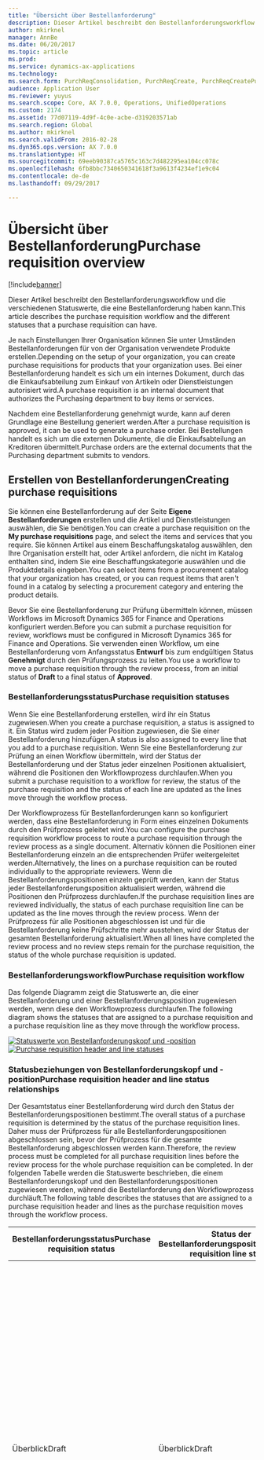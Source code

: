 ```yaml
---
title: "Übersicht über Bestellanforderung"
description: Dieser Artikel beschreibt den Bestellanforderungsworkflow und die verschiedenen Statuswerte, die eine Bestellanforderung haben kann.
author: mkirknel
manager: AnnBe
ms.date: 06/20/2017
ms.topic: article
ms.prod: 
ms.service: dynamics-ax-applications
ms.technology: 
ms.search.form: PurchReqConsolidation, PurchReqCreate, PurchReqCreatePurchDetails, PurchReqCreatePurchListPage, PurchReqTable, PurchReqTableListPage
audience: Application User
ms.reviewer: yuyus
ms.search.scope: Core, AX 7.0.0, Operations, UnifiedOperations
ms.custom: 2174
ms.assetid: 77d07119-4d9f-4c0e-acbe-d319203571ab
ms.search.region: Global
ms.author: mkirknel
ms.search.validFrom: 2016-02-28
ms.dyn365.ops.version: AX 7.0.0
ms.translationtype: HT
ms.sourcegitcommit: 69eeb90387ca5765c163c7d482295ea104cc078c
ms.openlocfilehash: 6fb8bbc7340650341618f3a9613f4234ef1e9c04
ms.contentlocale: de-de
ms.lasthandoff: 09/29/2017

---
```


# <a name="purchase-requisition-overview"></a><span data-ttu-id="b5f8b-103">Übersicht über Bestellanforderung</span><span class="sxs-lookup"><span data-stu-id="b5f8b-103">Purchase requisition overview</span></span>

[!include[banner](../includes/banner.md)]


<span data-ttu-id="b5f8b-104">Dieser Artikel beschreibt den Bestellanforderungsworkflow und die verschiedenen Statuswerte, die eine Bestellanforderung haben kann.</span><span class="sxs-lookup"><span data-stu-id="b5f8b-104">This article describes the purchase requisition workflow and the different statuses that a purchase requisition can have.</span></span>

<span data-ttu-id="b5f8b-105">Je nach Einstellungen Ihrer Organisation können Sie unter Umständen Bestellanforderungen für von der Organisation verwendete Produkte erstellen.</span><span class="sxs-lookup"><span data-stu-id="b5f8b-105">Depending on the setup of your organization, you can create purchase requisitions for products that your organization uses.</span></span> <span data-ttu-id="b5f8b-106">Bei einer Bestellanforderung handelt es sich um ein internes Dokument, durch das die Einkaufsabteilung zum Einkauf von Artikeln oder Dienstleistungen autorisiert wird.</span><span class="sxs-lookup"><span data-stu-id="b5f8b-106">A purchase requisition is an internal document that authorizes the Purchasing department to buy items or services.</span></span>  

<span data-ttu-id="b5f8b-107">Nachdem eine Bestellanforderung genehmigt wurde, kann auf deren Grundlage eine Bestellung generiert werden.</span><span class="sxs-lookup"><span data-stu-id="b5f8b-107">After a purchase requisition is approved, it can be used to generate a purchase order.</span></span> <span data-ttu-id="b5f8b-108">Bei Bestellungen handelt es sich um die externen Dokumente, die die Einkaufsabteilung an Kreditoren übermittelt.</span><span class="sxs-lookup"><span data-stu-id="b5f8b-108">Purchase orders are the external documents that the Purchasing department submits to vendors.</span></span>

## <a name="creating-purchase-requisitions"></a><span data-ttu-id="b5f8b-109">Erstellen von Bestellanforderungen</span><span class="sxs-lookup"><span data-stu-id="b5f8b-109">Creating purchase requisitions</span></span>
<span data-ttu-id="b5f8b-110">Sie können eine Bestellanforderung auf der Seite **Eigene Bestellanforderungen** erstellen und die Artikel und Dienstleistungen auswählen, die Sie benötigen.</span><span class="sxs-lookup"><span data-stu-id="b5f8b-110">You can create a purchase requisition on the **My purchase requisitions** page, and select the items and services that you require.</span></span> <span data-ttu-id="b5f8b-111">Sie können Artikel aus einem Beschaffungskatalog auswählen, den Ihre Organisation erstellt hat, oder Artikel anfordern, die nicht im Katalog enthalten sind, indem Sie eine Beschaffungskategorie auswählen und die Produktdetails eingeben.</span><span class="sxs-lookup"><span data-stu-id="b5f8b-111">You can select items from a procurement catalog that your organization has created, or you can request items that aren't found in a catalog by selecting a procurement category and entering the product details.</span></span>  

<span data-ttu-id="b5f8b-112">Bevor Sie eine Bestellanforderung zur Prüfung übermitteln können, müssen Workflows im Microsoft Dynamics 365 for Finance and Operations konfiguriert werden.</span><span class="sxs-lookup"><span data-stu-id="b5f8b-112">Before you can submit a purchase requisition for review, workflows must be configured in Microsoft Dynamics 365 for Finance and Operations.</span></span> <span data-ttu-id="b5f8b-113">Sie verwenden einen Workflow, um eine Bestellanforderung vom Anfangsstatus **Entwurf** bis zum endgültigen Status **Genehmigt** durch den Prüfungsprozess zu leiten.</span><span class="sxs-lookup"><span data-stu-id="b5f8b-113">You use a workflow to move a purchase requisition through the review process, from an initial status of **Draft** to a final status of **Approved**.</span></span>

### <a name="purchase-requisition-statuses"></a><span data-ttu-id="b5f8b-114">Bestellanforderungsstatus</span><span class="sxs-lookup"><span data-stu-id="b5f8b-114">Purchase requisition statuses</span></span>

<span data-ttu-id="b5f8b-115">Wenn Sie eine Bestellanforderung erstellen, wird ihr ein Status zugewiesen.</span><span class="sxs-lookup"><span data-stu-id="b5f8b-115">When you create a purchase requisition, a status is assigned to it.</span></span> <span data-ttu-id="b5f8b-116">Ein Status wird zudem jeder Position zugewiesen, die Sie einer Bestellanforderung hinzufügen.</span><span class="sxs-lookup"><span data-stu-id="b5f8b-116">A status is also assigned to every line that you add to a purchase requisition.</span></span> <span data-ttu-id="b5f8b-117">Wenn Sie eine Bestellanforderung zur Prüfung an einen Workflow übermitteln, wird der Status der Bestellanforderung und der Status jeder einzelnen Positionen aktualisiert, während die Positionen den Workflowprozess durchlaufen.</span><span class="sxs-lookup"><span data-stu-id="b5f8b-117">When you submit a purchase requisition to a workflow for review, the status of the purchase requisition and the status of each line are updated as the lines move through the workflow process.</span></span>  

<span data-ttu-id="b5f8b-118">Der Workflowprozess für Bestellanforderungen kann so konfiguriert werden, dass eine Bestellanforderung in Form eines einzelnen Dokuments durch den Prüfprozess geleitet wird.</span><span class="sxs-lookup"><span data-stu-id="b5f8b-118">You can configure the purchase requisition workflow process to route a purchase requisition through the review process as a single document.</span></span> <span data-ttu-id="b5f8b-119">Alternativ können die Positionen einer Bestellanforderung einzeln an die entsprechenden Prüfer weitergeleitet werden.</span><span class="sxs-lookup"><span data-stu-id="b5f8b-119">Alternatively, the lines on a purchase requisition can be routed individually to the appropriate reviewers.</span></span> <span data-ttu-id="b5f8b-120">Wenn die Bestellanforderungspositionen einzeln geprüft werden, kann der Status jeder Bestellanforderungsposition aktualisiert werden, während die Positionen den Prüfprozess durchlaufen.</span><span class="sxs-lookup"><span data-stu-id="b5f8b-120">If the purchase requisition lines are reviewed individually, the status of each purchase requisition line can be updated as the line moves through the review process.</span></span> <span data-ttu-id="b5f8b-121">Wenn der Prüfprozess für alle Positionen abgeschlossen ist und für die Bestellanforderung keine Prüfschritte mehr ausstehen, wird der Status der gesamten Bestellanforderung aktualisiert.</span><span class="sxs-lookup"><span data-stu-id="b5f8b-121">When all lines have completed the review process and no review steps remain for the purchase requisition, the status of the whole purchase requisition is updated.</span></span>

### <a name="purchase-requisition-workflow"></a><span data-ttu-id="b5f8b-122">Bestellanforderungsworkflow</span><span class="sxs-lookup"><span data-stu-id="b5f8b-122">Purchase requisition workflow</span></span>

<span data-ttu-id="b5f8b-123">Das folgende Diagramm zeigt die Statuswerte an, die einer Bestellanforderung und einer Bestellanforderungsposition zugewiesen werden, wenn diese den Workflowprozess durchlaufen.</span><span class="sxs-lookup"><span data-stu-id="b5f8b-123">The following diagram shows the statuses that are assigned to a purchase requisition and a purchase requisition line as they move through the workflow process.</span></span>  

<span data-ttu-id="b5f8b-124">[![Statuswerte von Bestellanforderungskopf und -position](./media/purchasereq_headerline_statuses.jpg)](./media/purchasereq_headerline_statuses.jpg)</span><span class="sxs-lookup"><span data-stu-id="b5f8b-124">[![Purchase requisition header and line statuses](./media/purchasereq_headerline_statuses.jpg)](./media/purchasereq_headerline_statuses.jpg)</span></span>

### <a name="purchase-requisition-header-and-line-status-relationships"></a><span data-ttu-id="b5f8b-125">Statusbeziehungen von Bestellanforderungskopf und -position</span><span class="sxs-lookup"><span data-stu-id="b5f8b-125">Purchase requisition header and line status relationships</span></span>

<span data-ttu-id="b5f8b-126">Der Gesamtstatus einer Bestellanforderung wird durch den Status der Bestellanforderungspositionen bestimmt.</span><span class="sxs-lookup"><span data-stu-id="b5f8b-126">The overall status of a purchase requisition is determined by the status of the purchase requisition lines.</span></span> <span data-ttu-id="b5f8b-127">Daher muss der Prüfprozess für alle Bestellanforderungspositionen abgeschlossen sein, bevor der Prüfprozess für die gesamte Bestellanforderung abgeschlossen werden kann.</span><span class="sxs-lookup"><span data-stu-id="b5f8b-127">Therefore, the review process must be completed for all purchase requisition lines before the review process for the whole purchase requisition can be completed.</span></span> <span data-ttu-id="b5f8b-128">In der folgenden Tabelle werden die Statuswerte beschrieben, die einem Bestellanforderungskopf und den Bestellanforderungspositionen zugewiesen werden, während die Bestellanforderung den Workflowprozess durchläuft.</span><span class="sxs-lookup"><span data-stu-id="b5f8b-128">The following table describes the statuses that are assigned to a purchase requisition header and lines as the purchase requisition moves through the workflow process.</span></span>

<table>
<thead>
<tr class="header">
<th><span data-ttu-id="b5f8b-129">Bestellanforderungsstatus</span><span class="sxs-lookup"><span data-stu-id="b5f8b-129">Purchase requisition status</span></span></th>
<th><span data-ttu-id="b5f8b-130">Status der Bestellanforderungsposition</span><span class="sxs-lookup"><span data-stu-id="b5f8b-130">Purchase requisition line status</span></span></th>
<th><span data-ttu-id="b5f8b-131">Beschreibung</span><span class="sxs-lookup"><span data-stu-id="b5f8b-131">Description</span></span></th>
</tr>
</thead>
<tbody>
<tr class="odd">
<td><span data-ttu-id="b5f8b-132">Überblick</span><span class="sxs-lookup"><span data-stu-id="b5f8b-132">Draft</span></span></td>
<td><span data-ttu-id="b5f8b-133">Überblick</span><span class="sxs-lookup"><span data-stu-id="b5f8b-133">Draft</span></span></td>
<td><span data-ttu-id="b5f8b-134">Die Bestellanforderung und die Bestellanforderungsposition wurden zwar erstellt, aber noch nicht zur Prüfung übermittelt.</span><span class="sxs-lookup"><span data-stu-id="b5f8b-134">The purchase requisition and purchase requisition line have been created, but they haven't been submitted for review.</span></span> <span data-ttu-id="b5f8b-135">Bestellanforderungen und Bestellanforderungspositionen, die den Status <strong>Entwurf</strong> aufweisen, können geändert werden. Eine Bestellanforderung oder Bestellanforderungsposition besitzt ebenfalls den Status <strong>Entwurf</strong>, wenn sie erneut aufgerufen, aber nicht erneut zur Prüfung übermittelt wurde.<strong>Hinweis:</strong> Sie können eine Bestellanforderung auf Dokumentebene übermitteln oder erneut aufrufen.</span><span class="sxs-lookup"><span data-stu-id="b5f8b-135">Purchase requisitions and purchase requisition lines that have a status of <strong>Draft</strong> can be modified.A purchase requisition or purchase requisition line also has a status of <strong>Draft</strong> if it has been recalled but hasn't been resubmitted for review.<strong>Note:</strong> You can submit or recall a purchase requisition at the document level.</span></span> <span data-ttu-id="b5f8b-136">Sie können jedoch eine einzelne Bestellanforderungsposition nicht übermitteln oder erneut aufrufen.</span><span class="sxs-lookup"><span data-stu-id="b5f8b-136">However, you can't submit or recall a single purchase requisition line.</span></span></td>
</tr>
<tr class="even">
<td><span data-ttu-id="b5f8b-137">Wird überprüft</span><span class="sxs-lookup"><span data-stu-id="b5f8b-137">In review</span></span></td>
<td><ul>
<li><span data-ttu-id="b5f8b-138">Wird überprüft</span><span class="sxs-lookup"><span data-stu-id="b5f8b-138">In review</span></span></li>
<li><span data-ttu-id="b5f8b-139">Abgelehnt</span><span class="sxs-lookup"><span data-stu-id="b5f8b-139">Rejected</span></span></li>
</ul></td>
<td><span data-ttu-id="b5f8b-140">Wenn der Workflow so konfiguriert wurde, dass die Bestellanforderungspositionen an einzelne Prüfer geleitet werden, kann jede einzelne Position den Status <strong>Wird überprüft</strong> oder <strong>Abgelehnt</strong> aufweisen.</span><span class="sxs-lookup"><span data-stu-id="b5f8b-140">If the workflow has been configured to route purchase requisition lines to individual reviewers, each line can have a status of <strong>In review</strong> or <strong>Rejected</strong>.</span></span> <span data-ttu-id="b5f8b-141">Der Bestellanforderungsstatus wird aktualisiert, wenn der Prüfprozess für alle Bestellanforderungspositionen abgeschlossen ist und für die Bestellanforderung keine Prüfschritte mehr ausstehen.</span><span class="sxs-lookup"><span data-stu-id="b5f8b-141">The purchase requisition status is updated when the review process is completed for all purchase requisition lines and no review steps remain for the purchase requisition.</span></span>
<ul>
<li><span data-ttu-id="b5f8b-142"><strong>Wird überprüft</strong> – Die Bestellanforderungspositionen wurden zur Prüfung übermittelt.</span><span class="sxs-lookup"><span data-stu-id="b5f8b-142"><strong>In review</strong> – The purchase requisition lines have been submitted for review.</span></span> <span data-ttu-id="b5f8b-143">Wenn der Workflowprozess für eine Bestellanforderungsposition abgeschlossen ist, verbleibt der Status dieser Position <strong>Wird überprüft</strong>, bis alle verbleibenden Bestellanforderungspositionen geprüft wurden.</span><span class="sxs-lookup"><span data-stu-id="b5f8b-143">When the workflow process is completed for a purchase requisition line, the status of that line remains <strong>In review</strong> until all remaining purchase requisition lines have been reviewed.</span></span></li>
<li><span data-ttu-id="b5f8b-144"><strong>Abgelehnt</strong> – Die Bestellanforderung wurde abgelehnt.</span><span class="sxs-lookup"><span data-stu-id="b5f8b-144"><strong>Rejected</strong> – A purchase requisition line has been rejected.</span></span> <span data-ttu-id="b5f8b-145">Abgelehnte Bestellanforderungspositionen können geändert und erneut übermittelt werden.</span><span class="sxs-lookup"><span data-stu-id="b5f8b-145">Purchase requisition lines that are rejected can be modified and resubmitted.</span></span></li>
</ul>
<span data-ttu-id="b5f8b-146">Wenn Sie eine Bestellanforderungsposition, die abgelehnt wurde, erneut übermitteln, wird der Prüfprozess für alle Positionen in der Bestellanforderung, die noch geprüft werden, erneut gestartet.</span><span class="sxs-lookup"><span data-stu-id="b5f8b-146">If you resubmit a purchase requisition line that has been rejected, the review process starts over for all lines in the purchase requisition that are still in review.</span></span> <span data-ttu-id="b5f8b-147"><strong>Hinweis:</strong> Eine Bestellanforderung, die bereits übermittelt wurde, kann erneut aufgerufen werden.</span><span class="sxs-lookup"><span data-stu-id="b5f8b-147"><strong>Note:</strong> You can recall a purchase requisition that has already been submitted.</span></span> <span data-ttu-id="b5f8b-148">Wenn Sie eine Bestellanforderung erneut aufrufen, werden auch alle anderen Bestellanforderungspositionen erneut aufgerufen.</span><span class="sxs-lookup"><span data-stu-id="b5f8b-148">When you recall a purchase requisition, all other purchase requisition lines are also recalled.</span></span> <span data-ttu-id="b5f8b-149">Erneut aufgerufene Bestellanforderungspositionen können gelöscht werden.</span><span class="sxs-lookup"><span data-stu-id="b5f8b-149">Purchase requisition lines that have been recalled can be deleted.</span></span></td>
</tr>
<tr class="odd">
<td><span data-ttu-id="b5f8b-150">Abgelehnt</span><span class="sxs-lookup"><span data-stu-id="b5f8b-150">Rejected</span></span></td>
<td><span data-ttu-id="b5f8b-151">Abgelehnt</span><span class="sxs-lookup"><span data-stu-id="b5f8b-151">Rejected</span></span></td>
<td><span data-ttu-id="b5f8b-152">Die Bestellanforderung und alle Bestellanforderungspositionen wurden abgelehnt.</span><span class="sxs-lookup"><span data-stu-id="b5f8b-152">The purchase requisition and all purchase requisition lines have been rejected.</span></span> <span data-ttu-id="b5f8b-153">Bestellanforderungen und Bestellanforderungspositionen, die abgelehnt wurden, können erneut übermittelt werden.</span><span class="sxs-lookup"><span data-stu-id="b5f8b-153">Purchase requisitions and purchase requisition lines that have been rejected can be resubmitted.</span></span></td>
</tr>
<tr class="even">
<td><span data-ttu-id="b5f8b-154">Genehmigt</span><span class="sxs-lookup"><span data-stu-id="b5f8b-154">Approved</span></span></td>
<td><ul>
<li><span data-ttu-id="b5f8b-155">Genehmigt</span><span class="sxs-lookup"><span data-stu-id="b5f8b-155">Approved</span></span></li>
<li><span data-ttu-id="b5f8b-156">Abgebrochen</span><span class="sxs-lookup"><span data-stu-id="b5f8b-156">Cancelled</span></span></li>
<li><span data-ttu-id="b5f8b-157">Geschlossen</span><span class="sxs-lookup"><span data-stu-id="b5f8b-157">Closed</span></span></li>
</ul></td>
<td><span data-ttu-id="b5f8b-158">Alle Bestellanforderungspositionen haben den Prüfprozess durchlaufen, und es stehen keine weiteren Prüfschritte für die Bestellanforderung aus.</span><span class="sxs-lookup"><span data-stu-id="b5f8b-158">All purchase requisition lines have completed the review process, and there are no more review steps for the purchase requisition.</span></span>
<ul>
<li><span data-ttu-id="b5f8b-159"><strong>Genehmigt</strong> – Der Prüfungsprozess für eine Bestellanforderungsposition wurde abgeschlossen und die Position wurde genehmigt.</span><span class="sxs-lookup"><span data-stu-id="b5f8b-159"><strong>Approved</strong> – The review process for a purchase requisition line has been completed, and the line is approved.</span></span></li>
<li><span data-ttu-id="b5f8b-160"><strong>Storniert</strong> – Die Bestellanforderungsposition wurde zwar genehmigt, dann aber storniert, da sie nicht mehr erforderlich ist.</span><span class="sxs-lookup"><span data-stu-id="b5f8b-160"><strong>Cancelled</strong> – The purchase requisition line was approved, but it has been canceled because it's no longer required.</span></span> <span data-ttu-id="b5f8b-161">Nur genehmigte Bestellanforderungspositionen können storniert werden.</span><span class="sxs-lookup"><span data-stu-id="b5f8b-161">Only purchase requisition lines that have been approved can be canceled.</span></span></li>
<li><span data-ttu-id="b5f8b-162"><strong>Geschlossen</strong> - Die Bestellanforderungsposition wurde genehmigt und Dokumente sind je nach Anforderungszweck generiert worden.</span><span class="sxs-lookup"><span data-stu-id="b5f8b-162"><strong>Closed</strong> – The purchase requisition line was approved, and documents have been generated, depending on the requisition purpose.</span></span>
<ul>
<li><span data-ttu-id="b5f8b-163">Wenn der Anforderungszweck Verbrauch ist, wird eine Bestellung für die Bestellanforderungsposition generiert.</span><span class="sxs-lookup"><span data-stu-id="b5f8b-163">If the requisition purpose is consumption, a purchase order has been generated for the purchase requisition line.</span></span></li>
<li><span data-ttu-id="b5f8b-164">Wenn der Anforderungszweck Auffüllung ist, wurde mindestens ein Erfüllungsdokument generiert.</span><span class="sxs-lookup"><span data-stu-id="b5f8b-164">If the requisition purpose is replenishment, one or more fulfillment documents have been generated.</span></span></li>
</ul></li>
</ul></td>
</tr>
<tr class="odd">
<td><span data-ttu-id="b5f8b-165">Abgebrochen</span><span class="sxs-lookup"><span data-stu-id="b5f8b-165">Cancelled</span></span></td>
<td><span data-ttu-id="b5f8b-166">Abgebrochen</span><span class="sxs-lookup"><span data-stu-id="b5f8b-166">Cancelled</span></span></td>
<td><span data-ttu-id="b5f8b-167">Die Bestellanforderung und alle Bestellanforderungspositionen wurden storniert.<strong>Hinweis:</strong> Wenn Sie einen Artikel nicht mehr benötigen, der sich in einer Bestellanforderungsposition befindet, müssen Sie die Bestellanforderungsposition stornieren, wenn sie bereits genehmigt wurde.</span><span class="sxs-lookup"><span data-stu-id="b5f8b-167">The purchase requisition and all purchase requisition lines have been canceled.<strong>Note:</strong> If you no longer require an item that is on a purchase requisition line, you must cancel the purchase requisition line if it has already been approved.</span></span> <span data-ttu-id="b5f8b-168">Nur genehmigte Bestellanforderungspositionen können storniert werden.</span><span class="sxs-lookup"><span data-stu-id="b5f8b-168">Only purchase requisition lines that have been approved can be canceled.</span></span> <span data-ttu-id="b5f8b-169">Wenn derzeit Bestellanforderungspositionen geprüft werden, besitzt die Bestellanforderung den Status <strong>Wird überprüft</strong>.</span><span class="sxs-lookup"><span data-stu-id="b5f8b-169">If any purchase requisition lines are in review, the purchase requisition will have a status of <strong>In review</strong>.</span></span> <span data-ttu-id="b5f8b-170">In diesem Fall können Sie die Bestellanforderung erneut aufrufen und die entsprechende Bestellanforderungsposition löschen.</span><span class="sxs-lookup"><span data-stu-id="b5f8b-170">In this case, you can recall the purchase requisition and delete the appropriate purchase requisition line.</span></span></td>
</tr>
<tr class="even">
<td><span data-ttu-id="b5f8b-171">Geschlossen</span><span class="sxs-lookup"><span data-stu-id="b5f8b-171">Closed</span></span></td>
<td><ul>
<li><span data-ttu-id="b5f8b-172">Geschlossen</span><span class="sxs-lookup"><span data-stu-id="b5f8b-172">Closed</span></span></li>
<li><span data-ttu-id="b5f8b-173">Abgebrochen</span><span class="sxs-lookup"><span data-stu-id="b5f8b-173">Cancelled</span></span></li>
</ul></td>
<td><span data-ttu-id="b5f8b-174">Die Bestellanforderung wurde geschlossen und mindestens ein Erfüllungsdokument wurde generiert.</span><span class="sxs-lookup"><span data-stu-id="b5f8b-174">The purchase requisition is closed, and one or more fulfillment documents have been generated.</span></span>
<ul>
<li><span data-ttu-id="b5f8b-175"><strong>Geschlossen</strong> – Die Bestellanforderungsposition wurde genehmigt und Dokumente sind je nach Anforderungszweck generiert worden.</span><span class="sxs-lookup"><span data-stu-id="b5f8b-175"><strong>Closed</strong> – The purchase requisition line was approved, and documents have been generated, depending on the requisition purpose.</span></span>
<ul>
<li><span data-ttu-id="b5f8b-176">Wenn der Anforderungszweck Verbrauch ist, wird eine Bestellung für die Bestellanforderungsposition generiert.</span><span class="sxs-lookup"><span data-stu-id="b5f8b-176">If the requisition purpose is consumption, a purchase order has been generated for the purchase requisition line.</span></span></li>
<li><span data-ttu-id="b5f8b-177">Wenn der Anforderungszweck Auffüllung ist, wurde mindestens ein Erfüllungsdokument generiert.</span><span class="sxs-lookup"><span data-stu-id="b5f8b-177">If the requisition purpose is replenishment, one or more fulfillment documents have been generated.</span></span></li>
</ul></li>
<li><span data-ttu-id="b5f8b-178"><strong>Storniert</strong> – Die Bestellanforderungsposition wurde zwar genehmigt, dann aber storniert, da sie nicht mehr erforderlich ist.</span><span class="sxs-lookup"><span data-stu-id="b5f8b-178"><strong>Cancelled</strong> – The purchase requisition line was approved, but it has been canceled because it's no longer required.</span></span> <span data-ttu-id="b5f8b-179">Nur genehmigte Bestellanforderungspositionen können storniert werden.</span><span class="sxs-lookup"><span data-stu-id="b5f8b-179">Only purchase requisition lines that have been approved can be canceled.</span></span></li>
</ul><span data-ttu-id="b5f8b-180">
<strong>Hinweis:</strong> Wenn Sie einen Artikel, der sich in einer geschlossenen Bestellanforderungsposition befindet, nicht mehr benötigen, muss die Position in dem Erfüllungsdokument storniert werden, das für die Bestellanforderungsposition generiert wurde.</span><span class="sxs-lookup"><span data-stu-id="b5f8b-180">
<strong>Note:</strong> If you no longer require an item on a purchase requisition line that has been closed, you must cancel the line on the fulfillment document that was generated for the purchase requisition line.</span></span></td>
</tr>
</tbody>
</table>

## <a name="distributing-costs-to-multiple-financial-accounts"></a><span data-ttu-id="b5f8b-181">Verteilen von Kosten auf mehrere Finanzkonten</span><span class="sxs-lookup"><span data-stu-id="b5f8b-181">Distributing costs to multiple financial accounts</span></span>
<span data-ttu-id="b5f8b-182">Die Kosten eines Produkts, das in einer Bestellanforderung enthalten ist, können auf mehrere Finanzkonten verteilt werden.</span><span class="sxs-lookup"><span data-stu-id="b5f8b-182">You can distribute the cost of a product that is included in a purchase requisition to multiple financial accounts.</span></span> <span data-ttu-id="b5f8b-183">Wenn in der Organisation Dimensionen (beispielsweise Kostenstellen oder Abteilungen) verwendet werden, können die Kosten eines Produkts auf Dimensionen für Finanzkonten verteilt werden.</span><span class="sxs-lookup"><span data-stu-id="b5f8b-183">If your organization uses dimensions, such as cost centers and departments, you can distribute the cost of a product to dimensions for financial accounts.</span></span>

## <a name="requisition-purposes"></a><span data-ttu-id="b5f8b-184">Anforderungszwecke</span><span class="sxs-lookup"><span data-stu-id="b5f8b-184">Requisition purposes</span></span>
<span data-ttu-id="b5f8b-185">Durch Anforderungszwecke wird der Prozess des Erfüllens des Anforderungsbedarfs flexibler.</span><span class="sxs-lookup"><span data-stu-id="b5f8b-185">Requisition purposes make the process of fulfilling requisition demand more flexible.</span></span> <span data-ttu-id="b5f8b-186">Wenn Sie eine Anforderung erstellen, können Sie ihm einen von zwei Zwecken zuweisen: Verbrauch oder Auffüllung.</span><span class="sxs-lookup"><span data-stu-id="b5f8b-186">When you create a requisition, you can assign one of two purposes to it: consumption or replenishment.</span></span> <span data-ttu-id="b5f8b-187">Abhängig vom Materialanforderungszweck und der Einrichtung Ihre Organisation, kann Anforderungsbedarf durch eine Bestellung, einen Umlagerungsauftrag, einen Produktionsauftrag oder ein Kanban erfüllt werden.</span><span class="sxs-lookup"><span data-stu-id="b5f8b-187">Depending on the requisition purpose and the setup of your organization, requisition demand can be fulfilled by a purchase order, transfer order, production order, or kanban.</span></span>  

<span data-ttu-id="b5f8b-188">In den Beschaffungsrichtlinien können Sie die Anforderungszwecke steuern, die verfügbar sind, wenn eine Anforderung für die Organisation erstellt wird.</span><span class="sxs-lookup"><span data-stu-id="b5f8b-188">In the procurement policies, you can control the requisition purposes that are available when a requisition is created for your organization.</span></span>

### <a name="requisitions-that-have-a-purpose-of-consumption"></a><span data-ttu-id="b5f8b-189">Anforderungen, die Verbrauch als Zweck haben</span><span class="sxs-lookup"><span data-stu-id="b5f8b-189">Requisitions that have a purpose of consumption</span></span>

<span data-ttu-id="b5f8b-190">Eine Anforderung, die Verbrauch als Zweck hat, repräsentiert einen Bedarf für Artikel oder Dienstleistungen, die intern von Ihrer Organisation verwendet werden.</span><span class="sxs-lookup"><span data-stu-id="b5f8b-190">A requisition that has a purpose of consumption represents demand for items or services that will be used internally by your organization.</span></span> <span data-ttu-id="b5f8b-191">Der Bedarf, der durch diese Art der Anforderung entsteht, wird immer durch eine Bestellung erfüllt.</span><span class="sxs-lookup"><span data-stu-id="b5f8b-191">The demand that is created by this kind of requisition is always fulfilled by a purchase order.</span></span> <span data-ttu-id="b5f8b-192">Wenn Microsoft Dynamics 365 for Finance and Operations eingerichtet ist, um Bestellungen automatisch zu generieren, werden Bestellungen erstellt, nachdem die Bestellanforderung genehmigt wurde.</span><span class="sxs-lookup"><span data-stu-id="b5f8b-192">If Microsoft Dynamics 365 for Finance and Operations is set up to automatically generate purchase orders, purchase orders are created after the purchase requisition is approved.</span></span>

### <a name="requisitions-that-have-a-purpose-of-replenishment"></a><span data-ttu-id="b5f8b-193">Anforderungen, die Auffüllung als Zweck haben</span><span class="sxs-lookup"><span data-stu-id="b5f8b-193">Requisitions that have a purpose of replenishment</span></span>

<span data-ttu-id="b5f8b-194">Eine Anforderung, deren Zweck Wiederbeschaffung ist, repräsentiert einen Bedarf zur Auffüllung des Bestands.</span><span class="sxs-lookup"><span data-stu-id="b5f8b-194">A requisition that has a purpose of replenishment represents demand to replenish inventory.</span></span> <span data-ttu-id="b5f8b-195">Sie möchten beispielsweise eine Anforderung erstellen, um Artikel aufzufüllen, sodass sie an einen spezifischen Einzelhandelsstandort zu einem bestimmten Zeitpunkt verkauft werden können.</span><span class="sxs-lookup"><span data-stu-id="b5f8b-195">For example, you create a requisition to replenish items so that they can be sold at a specific retail location at a specific time.</span></span> <span data-ttu-id="b5f8b-196">Der Bedarf, der durch diese Art von Anforderung erstellt wird, kann durch eine Bestellung, einen Umlagerungsauftrag, einen Produktionsauftrag oder ein Kanban erfüllt werden.</span><span class="sxs-lookup"><span data-stu-id="b5f8b-196">The demand that is created by this kind of requisition can be fulfilled by a purchase order, transfer order, production order, or kanban.</span></span>  

<span data-ttu-id="b5f8b-197">Wenn der Anforderungszweck Auffüllung ist, wird Bedarf als Menge anstatt als Geldbetrag ausgedrückt.</span><span class="sxs-lookup"><span data-stu-id="b5f8b-197">When the requisition purpose is replenishment, demand is expressed as a quantity instead of a monetary amount.</span></span> <span data-ttu-id="b5f8b-198">Daher gelten die Belastungsverwaltung, die Budgetsteuerung, Geschäftsregeln für die Anlagenbestimmung (BRAD), Projektbuchhaltung und alle zugehörigen Regeln nicht.</span><span class="sxs-lookup"><span data-stu-id="b5f8b-198">Therefore, encumbrance accounting, budgetary control, business rules for fixed asset determination (BRAD), project accounting, and any related rules don't apply.</span></span> <span data-ttu-id="b5f8b-199">Nur Produkte, die in der angegebenen juristischen Person gelagert und freigegeben werden, können Auffüllungsanforderungsbedarf erfüllen.</span><span class="sxs-lookup"><span data-stu-id="b5f8b-199">Only products that are stocked and released to the specified legal entity can fulfill replenishment requisition demand.</span></span> <span data-ttu-id="b5f8b-200">Um die Produkte zu definieren, die verfügbar sind, wenn der Anforderungszweck die Wiederbeschaffung ist, verwenden Sie die Seite **Richtlinienregel für Auffüllungskategoriezugriff**.</span><span class="sxs-lookup"><span data-stu-id="b5f8b-200">To define the products that are available when the requisition purpose is replenishment, use the **Replenishment category access policy rule** page.</span></span>  

<span data-ttu-id="b5f8b-201">Um Bestellanforderungen zu verwenden, deren Zweck Auffüllung ist, müssen Sie den Produktprogrammplanungslauf so einrichten, dass Anforderungsbedarf enthalten ist.</span><span class="sxs-lookup"><span data-stu-id="b5f8b-201">To use purchase requisitions that have a purpose of replenishment, you must set up master scheduling to include requisition demand.</span></span> <span data-ttu-id="b5f8b-202">Die Erfüllungsmethode für den Bedarf, der durch diese Art von Anforderung erstellt wird, wird dann automatisch bestimmt, basierend auf den Beschaffungsrichtlinien, die für die Artikel in der Organisation eingerichtet und mithilfe des Produktprogrammplanungslaufs geplant wurden.</span><span class="sxs-lookup"><span data-stu-id="b5f8b-202">The fulfillment method for the demand that is created by this kind of requisition is then determined automatically, based on the supply policies that have been set up for the items in your organization and planned by using master scheduling.</span></span>

## <a name="purchase-requisitions-and-requests-for-quotation"></a><span data-ttu-id="b5f8b-203">Bestellanforderungen und Angebotsanforderungen</span><span class="sxs-lookup"><span data-stu-id="b5f8b-203">Purchase requisitions and requests for quotation</span></span>
<span data-ttu-id="b5f8b-204">In einigen Fällen müssen Sie einen Angebotsanforderungsprozess beginnen, um den Händler und Preis für Produkte zu identifizieren, die in einer Bestellanforderung angefordert werden.</span><span class="sxs-lookup"><span data-stu-id="b5f8b-204">In some cases, you must start a request for quotation (RFQ) process to identify the vendor and price for products that are requested in a purchase requisition.</span></span> <span data-ttu-id="b5f8b-205">Eine Angebotsanforderung kann generiert werden, wenn die Bestellanforderung überprüft wird.</span><span class="sxs-lookup"><span data-stu-id="b5f8b-205">An RFQ can be generated when the purchase requisition is in review.</span></span> <span data-ttu-id="b5f8b-206">Wenn Sie ein Angebot akzeptieren, werden Informationen zu Händler, Preis usw. zur Anforderung übertragen.</span><span class="sxs-lookup"><span data-stu-id="b5f8b-206">When you accept a bid, information about the vendor, price, and so on, is transferred to the requisition.</span></span>  

<span data-ttu-id="b5f8b-207">Sie können eine Bestellanforderung sperren, indem Sie das Kontrollkästchen auf **Gesperrt** die **Bestellanforderungsdetails** Seite auswählen.</span><span class="sxs-lookup"><span data-stu-id="b5f8b-207">You can put a purchase requisition on hold by selecting the **On hold** check box on the **Purchase requisition details** page.</span></span> <span data-ttu-id="b5f8b-208">Die Verarbeitung der Bestellanforderung kann fortfahren, nachdem der aufgehoben, indem Sie das Kontrollkästchen deaktivieren.</span><span class="sxs-lookup"><span data-stu-id="b5f8b-208">Processing of the purchase requisition can continue only after you remove the hold by clearing the check box.</span></span>  

<span data-ttu-id="b5f8b-209">**Hinweis:** Im eProcurement lässt es die Angebotsanforderung für Ihre Bestellanforderung möglicherweise Händlern zu, alternative Positionen hinzuzufügen.</span><span class="sxs-lookup"><span data-stu-id="b5f8b-209">**Note:** In eProcurement, the RFQ for your purchase requisition might allow vendors to add alternate lines.</span></span> <span data-ttu-id="b5f8b-210">In diesem Fall spiegelt Ihre Bestellanforderung genehmigte Alternativen wieder.</span><span class="sxs-lookup"><span data-stu-id="b5f8b-210">In this case, your purchase requisition will reflect approved alternates.</span></span>

## <a name="demand-consolidation"></a><span data-ttu-id="b5f8b-211">Bedarfskonsolidierung</span><span class="sxs-lookup"><span data-stu-id="b5f8b-211">Demand consolidation</span></span>
<span data-ttu-id="b5f8b-212">Wenn Sie Bestellanforderungspositionen aus mehreren Bestellanforderungen konsolidieren, können Sie Ihre Verhandlungsposition mit Ihren Kreditoren stärken, um eine bessere Preisgestaltung sowie niedrigere Liefer- und Versandkosten sowie verringerte Gemeinkosten zu erreichen.</span><span class="sxs-lookup"><span data-stu-id="b5f8b-212">By consolidating purchase requisition lines from multiple purchase requisitions, you can increase your negotiating power with your vendors to achieve better pricing, lower shipping and handling costs, and reduced overhead costs.</span></span>  

<span data-ttu-id="b5f8b-213">Bestellanforderungspositionen kommen für die Bedarfskonsolidierung in Frage, wenn die folgenden Anforderungen erfüllt sind:</span><span class="sxs-lookup"><span data-stu-id="b5f8b-213">Purchase requisition lines are eligible for demand consolidation only if the following statements are true:</span></span>

-   <span data-ttu-id="b5f8b-214">Die Bestellanforderung wurde genehmigt.</span><span class="sxs-lookup"><span data-stu-id="b5f8b-214">The purchase requisition has been approved.</span></span>
-   <span data-ttu-id="b5f8b-215">Die Bestellanforderung entspricht den Einkaufsrichtlinienregelkriterien für die manuelle Bearbeitung und die Bedarfskonsolidierung.</span><span class="sxs-lookup"><span data-stu-id="b5f8b-215">The purchase requisition meets the purchasing policy rule criteria for manual processing and demand consolidation.</span></span>

<span data-ttu-id="b5f8b-216">Genehmigten Bestellanforderungspositionen, die den Kriterien für manuelle Bearbeitung entsprechen, werden auf der Seite **Genehmigte Bestellanforderungen freigeben** aufgeführt.</span><span class="sxs-lookup"><span data-stu-id="b5f8b-216">Approved purchase requisition lines that meet the criteria for manual processing are listed on the **Release approved purchase requisitions** page.</span></span> <span data-ttu-id="b5f8b-217">Wenn eine Bestellanforderungsposition auch die Kriterien für die Bedarfskonsolidierung erfüllt, kann die Position einer Konsolidierungseinheit hinzugefügt werden.</span><span class="sxs-lookup"><span data-stu-id="b5f8b-217">If a purchase requisition line also meets the criteria for demand consolidation, the line can be added to a consolidation opportunity.</span></span>  

<span data-ttu-id="b5f8b-218">Eine Konsolidierungseinheit ist ein Satz Bestellanforderungspositionen, die zusammen gruppiert werden, damit der Einkäufer mit Kreditoren den besten Abschluss aushandeln kann.</span><span class="sxs-lookup"><span data-stu-id="b5f8b-218">A consolidation opportunity is a set of purchase requisition lines that are grouped together, so that the purchasing professional can negotiate the best deal with vendors.</span></span> <span data-ttu-id="b5f8b-219">Bestellanforderungspositionen, die Sie für eine Konsolidierungseinheit auswählen, werden auf der Seite **Bestellanforderungskonsolidierung** angezeigt.</span><span class="sxs-lookup"><span data-stu-id="b5f8b-219">Purchase requisition lines that you select for a consolidation opportunity appear on the **Purchase requisition consolidation** page.</span></span> <span data-ttu-id="b5f8b-220">Sie können die Positionen auf dieser Seite ändern, wenn Änderungen erforderlich sind.</span><span class="sxs-lookup"><span data-stu-id="b5f8b-220">You can modify the lines on this page, if changes are required.</span></span> <span data-ttu-id="b5f8b-221">Sie können auch neue Positionen zur Konsolidierungseinheit hinzufügen oder vorhandene Positionen entfernen.</span><span class="sxs-lookup"><span data-stu-id="b5f8b-221">You can also add new lines to the consolidation opportunity or remove existing lines.</span></span>  

<span data-ttu-id="b5f8b-222">Nachdem Sie die Anforderungspositionen einer Konsolidierungseinheit hinzugefügt und die Änderungen vorgenommen haben, die Sie benötigen, können Sie eine Bestellung für die konsolidierten Bestellanforderungspositionen erstellen.</span><span class="sxs-lookup"><span data-stu-id="b5f8b-222">After you add requisition lines to a consolidation opportunity and make any changes that you require, you can create a purchase order for the consolidated purchase requisition lines.</span></span>  

<span data-ttu-id="b5f8b-223">**Hinweis:** Änderungen, die Sie an einer Bestellanforderungsposition auf der Seite **Bestellanforderungskonsolidierung** vornehmen, werden in der Bestellung, die Sie erstellen, widergespiegelt.</span><span class="sxs-lookup"><span data-stu-id="b5f8b-223">**Note:** Changes that you make to a purchase requisition line on the **Purchase requisition consolidation** page are reflected on the purchase order that you create.</span></span> <span data-ttu-id="b5f8b-224">In der Bestellanforderung verbleibt die Position jedoch unverändert, sodass die zugehörigen Historie erhalten bleibt.</span><span class="sxs-lookup"><span data-stu-id="b5f8b-224">However, the line remains unchanged in the purchase requisition, so that its history is preserved.</span></span>  

<span data-ttu-id="b5f8b-225">Um eine Bestellung für Bestellanforderungspositionen zu erstellen, die nicht für die Bedarfskonsolidierung infrage kommen oder die nicht für eine Konsolidierungseinheit ausgewählt werden, müssen Sie die Positionen manuell verarbeiten.</span><span class="sxs-lookup"><span data-stu-id="b5f8b-225">To create a purchase order for purchase requisition lines that aren't eligible for demand consolidation or aren't selected for a consolidation opportunity, you must process the lines manually.</span></span>

### <a name="consolidating-purchase-requisition-lines"></a><span data-ttu-id="b5f8b-226">Konsolidierung der Bestellanforderungspositionen</span><span class="sxs-lookup"><span data-stu-id="b5f8b-226">Consolidating purchase requisition lines</span></span>

<span data-ttu-id="b5f8b-227">Der Prozess für die Bedarfskonsolidierung beginnt, wenn eine Bestellanforderung in einem Workflow genehmigt wird und wenn die Budgetsteuerung für Ihre Organisation konfiguriert wird, wenn die Budgetreservierungen und Vorabbelastungen erfasst worden sind.</span><span class="sxs-lookup"><span data-stu-id="b5f8b-227">The process for demand consolidation starts when a purchase requisition is approved in a workflow and, if budget control is configured for your organization, when the budget reservations and pre-encumbrances have been recorded.</span></span> <span data-ttu-id="b5f8b-228">Das folgende Diagramm zeigt den Prozessfluss für die Bedarfskonsolidierung an.</span><span class="sxs-lookup"><span data-stu-id="b5f8b-228">The following diagram shows the process flow for demand consolidation.</span></span>  

<span data-ttu-id="b5f8b-229">[![Ablaufdiagramm zur Bedarfskonsolidierung](./media/demand-consolidation.gif)](./media/demand-consolidation.gif)</span><span class="sxs-lookup"><span data-stu-id="b5f8b-229">[![Process flow for demand consolidation](./media/demand-consolidation.gif)](./media/demand-consolidation.gif)</span></span>  

<span data-ttu-id="b5f8b-230">Um genehmigte Bestellanforderungspositionen zu konsolidieren, führen Sie folgende Schritte aus:</span><span class="sxs-lookup"><span data-stu-id="b5f8b-230">To consolidate approved purchase requisition lines, follow these steps:</span></span>

1.  <span data-ttu-id="b5f8b-231">Überprüfen Sie die genehmigten Bestellanforderungspositionen, die zur manuellen Verarbeitung zurückgehalten wurden und die für die Bedarfskonsolidierung infrage kommen.</span><span class="sxs-lookup"><span data-stu-id="b5f8b-231">Review approved requisition lines that have been held for manual processing, and that are eligible for demand consolidation.</span></span>
2.  <span data-ttu-id="b5f8b-232">Wählen Sie Positionen aus, um sie zu einer Konsolidierungseinheit hinzuzufügen.</span><span class="sxs-lookup"><span data-stu-id="b5f8b-232">Select lines to add to a consolidation opportunity.</span></span>
3.  <span data-ttu-id="b5f8b-233">Erstellen Sie eine neue Konsolidierungseinheit oder fügen Sie Anforderungspositionen einer vorhandenen Konsolidierungseinheit hinzu.</span><span class="sxs-lookup"><span data-stu-id="b5f8b-233">Create a new consolidation opportunity, or add requisition lines to an existing consolidation opportunity.</span></span>
4.  <span data-ttu-id="b5f8b-234">Nehmen Sie alle erforderlichen Änderungen an den Anforderungspositionen vor und entfernen Sie Anforderungspositionsartikel, die nicht mehr in der Konsolidierungseinheit enthalten sein sollen.</span><span class="sxs-lookup"><span data-stu-id="b5f8b-234">Make any required changes to the requisition lines, and remove requisition line items that you no longer want to include in the consolidation opportunity.</span></span>
5.  <span data-ttu-id="b5f8b-235">Erstellen Sie Bestellungen für konsolidierte Anforderungspositionen oder für Bestellanforderungspositionen in einer Konsolidierungseinheit.</span><span class="sxs-lookup"><span data-stu-id="b5f8b-235">Create purchase orders for consolidated requisition lines or for purchase requisition lines in a consolidation opportunity.</span></span>


<a name="see-also"></a><span data-ttu-id="b5f8b-236">Siehe auch</span><span class="sxs-lookup"><span data-stu-id="b5f8b-236">See also</span></span>
--------

[<span data-ttu-id="b5f8b-237">Erstellen einer Anforderung für Verbrauch (Aufgabenleitfaden)</span><span class="sxs-lookup"><span data-stu-id="b5f8b-237">Create a requisition for consumption (Task guide)</span></span>](tasks/create-requisition-consumption.md)

[<span data-ttu-id="b5f8b-238">Bestellanforderungsworkflow</span><span class="sxs-lookup"><span data-stu-id="b5f8b-238">Purchase requisition workflow</span></span>](purchase-requisitions-workflow.md)




